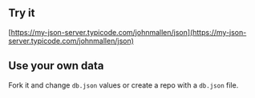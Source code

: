 ## Try it

[https://my-json-server.typicode.com/johnmallen/json](https://my-json-server.typicode.com/johnmallen/json)

## Use your own data

Fork it and change `db.json` values or create a repo with a `db.json` file.

